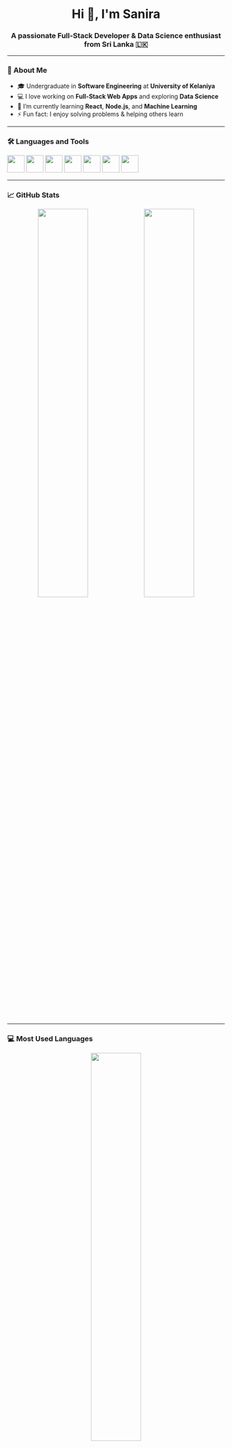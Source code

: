  <h1 align="center">Hi 👋, I'm Sanira</h1>
<h3 align="center">A passionate Full-Stack Developer & Data Science enthusiast from Sri Lanka 🇱🇰</h3>

---

### 🚀 About Me

- 🎓 Undergraduate in **Software Engineering** at **University of Kelaniya**
- 💻 I love working on **Full-Stack Web Apps** and exploring **Data Science**
- 🌱 I’m currently learning **React**, **Node.js**, and **Machine Learning**
- ⚡ Fun fact: I enjoy solving problems & helping others learn

---

### 🛠️ Languages and Tools

<p align="left">
  <img src="https://cdn.jsdelivr.net/gh/devicons/devicon/icons/html5/html5-original.svg" width="40" height="40"/>
  <img src="https://cdn.jsdelivr.net/gh/devicons/devicon/icons/css3/css3-original.svg" width="40" height="40"/>
  <img src="https://cdn.jsdelivr.net/gh/devicons/devicon/icons/javascript/javascript-original.svg" width="40" height="40"/>
  <img src="https://cdn.jsdelivr.net/gh/devicons/devicon/icons/java/java-original.svg" width="40" height="40"/>
  <img src="https://cdn.jsdelivr.net/gh/devicons/devicon/icons/react/react-original.svg" width="40" height="40"/>
  <img src="https://cdn.jsdelivr.net/gh/devicons/devicon/icons/php/php-original.svg" width="40" height="40"/>
  <img src="https://cdn.jsdelivr.net/gh/devicons/devicon/icons/mysql/mysql-original.svg" width="40" height="40"/>
</p>

---

### 📈 GitHub Stats

<p align="center">
  <img src="https://github-readme-stats.vercel.app/api?username=sanira2003&show_icons=true&theme=radical" width="48%" />
  <img src="https://github-readme-streak-stats.herokuapp.com/?user=sanira2003&theme=radical" width="48%" />
</p>

---

### 💻 Most Used Languages

<p align="center">
  <img src="https://github-readme-stats.vercel.app/api/top-langs/?username=sanira2003&layout=compact&theme=radical" width="48%" />
</p>

---

### 🤝 Let's Connect

<p>
  <a href="https://www.linkedin.com/in/sanira-deneth-615013320/" target="_blank"><img src="https://img.shields.io/badge/LinkedIn-blue?style=flat&logo=linkedin" /></a>
  <a href="mailto:sanira2003@gmail.com" target="_blank"><img src="https://img.shields.io/badge/Gmail-red?style=flat&logo=gmail&logoColor=white" /></a>
</p>

---

<p align="center">💡 _Always eager to learn and collaborate!_ 🚀</p>

